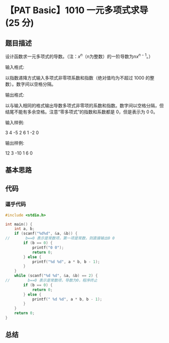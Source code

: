 # 【PAT Basic】1010 一元多项式求导 (25 分)

## 题目描述

设计函数求一元多项式的导数。（注：$x^n$​​ （n为整数）的一阶导数为$nx^{​n−1}$​​。）

输入格式:

以指数递降方式输入多项式非零项系数和指数（绝对值均为不超过 1000 的整数）。数字间以空格分隔。

输出格式:

以与输入相同的格式输出导数多项式非零项的系数和指数。数字间以空格分隔，但结尾不能有多余空格。注意“零多项式”的指数和系数都是 0，但是表示为 0 0。

输入样例:

3 4 -5 2 6 1 -2 0

输出样例:

12 3 -10 1 6 0

## 基本思路

## 代码

### 逼乎代码

```c++
#include <stdio.h>

int main() {
    int a, b;
    if (scanf("%d%d", &a, &b)) {
//       b==0 表示是常数项，第一项是常数，则直接输出0 0
        if (b == 0) {
            printf("0 0");
            return 0;
        } else {
            printf("%d %d", a * b, b - 1);
        }
    }
    while (scanf("%d %d", &a, &b) == 2) {
//        b==0 表示是常数项，导数为0，程序终止
        if (b == 0) {
            return 0;
        } else {
            printf(" %d %d", a * b, b - 1);
        }
    }
    return 0;
}
```

## 总结
